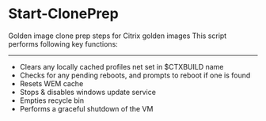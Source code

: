# Start-ClonePrep
Golden image clone prep steps for Citrix golden images
This script performs following key functions:

***

* Clears any locally cached profiles net set in $CTXBUILD name
* Checks for any pending reboots, and prompts to reboot if one is found
* Resets WEM cache
* Stops & disables windows update service
* Empties recycle bin
* Performs a graceful shutdown of the VM




